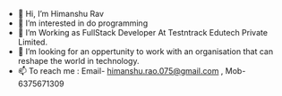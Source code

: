 - 👋 Hi, I’m Himanshu Rav
- 👀 I’m interested in do programming 
- 🌱 I’m Working as FullStack Developer At Testntrack Edutech Private Limited.
- 💞️ I’m looking for an oppertunity to work with an organisation that can reshape the world in technology.
- 📫 To reach me : Email- himanshu.rao.075@gmail.com , Mob- 6375671309

<!---
himanshurao075/himanshurao075 is a ✨ special ✨ repository because its `README.md` (this file) appears on your GitHub profile.
You can click the Preview link to take a look at your changes.
--->
